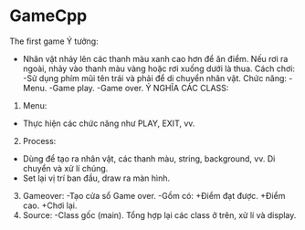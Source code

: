 # GameCpp
The first game
Ý tưởng:
- Nhân vật nhảy lên các thanh màu xanh cao hơn để ăn điểm. Nếu rơi ra ngoài, nhảy vào thanh màu vàng hoặc rơi xuống dưới là thua.
Cách chơi:
-Sử dụng phím mũi tên trái và phải để di chuyển nhân vật.
Chức năng:
-Menu.
-Game play.
-Game over.
Ý NGHĨA CÁC CLASS:
1. Menu:
- Thực hiện các chức năng như PLAY, EXIT, vv.
2. Process:
- Dùng để tạo ra nhân vật, các thanh màu, string, background, vv. Di chuyển và xử lí chúng.
- Set lại vị trí ban đầu, draw ra màn hình.
3. Gameover:
-Tạo cửa sổ Game over.
-Gồm có:
+Điểm đạt được.
+Điểm cao.
+Chơi lại.
4. Source:
-Class gốc (main). Tổng hợp lại các class ở trên, xử lí và display.
